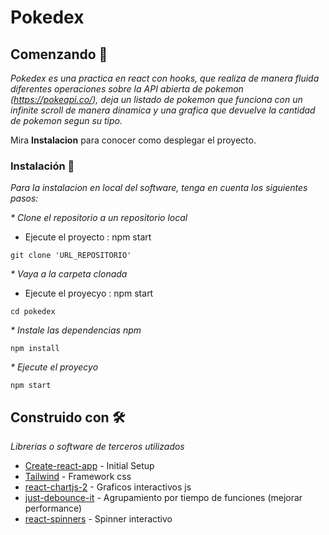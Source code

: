 # Pokedex

## Comenzando 🚀

_Pokedex es una practica en react con hooks, que realiza de manera fluida diferentes operaciones sobre la API abierta de pokemon (https://pokeapi.co/), deja un listado de pokemon que funciona con un infinite scroll de manera dinamica y una grafica que devuelve la cantidad de pokemon segun su tipo._

Mira **Instalacion** para conocer como desplegar el proyecto.

### Instalación 🔧

_Para la instalacion en local del software, tenga en cuenta los siguientes pasos:_

_\* Clone el repositorio a un repositorio local_

- Ejecute el proyecto : npm start

```
git clone 'URL_REPOSITORIO'
```

_\* Vaya a la carpeta clonada_

- Ejecute el proyecyo : npm start

```
cd pokedex
```

_\* Instale las dependencias npm_

```
npm install
```

_\* Ejecute el proyecyo_

```
npm start
```

## Construido con 🛠️

_Librerias o software de terceros utilizados_

- [Create-react-app](https://github.com/facebook/create-react-app) - Initial Setup
- [Tailwind](https://tailwindcss.com/) - Framework css
- [react-chartjs-2](https://github.com/reactchartjs/react-chartjs-2) - Graficos interactivos js
- [just-debounce-it](https://www.npmjs.com/package/just-debounce-it) - Agrupamiento por tiempo de funciones (mejorar performance)
- [react-spinners](https://www.npmjs.com/package/react-spinners) - Spinner interactivo
